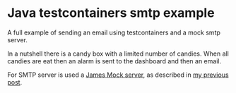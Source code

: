 # Java testcontainers smtp example

A full example of sending an email using testcontainers and a mock smtp server.

In a nutshell there is a candy box with a limited number of candies.
When all candies are eat then an alarm is sent to the dashboard and then an email.

For SMTP server is used a [James Mock server](https://medium.com/linagora-engineering/a-mock-smtp-server-for-remote-mail-delivery-testing-2d1a2cfd2798), as described in [my previous post](https://ipsedixit.org/blog/2021/2021-06-03-mock-smtp-server.html).
